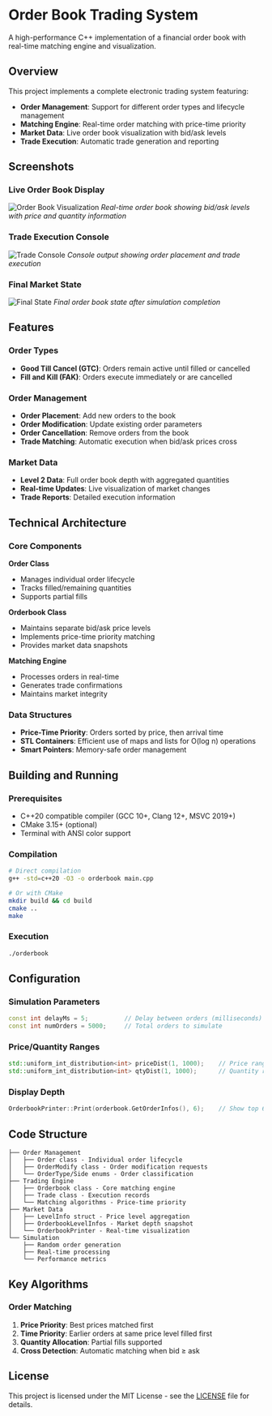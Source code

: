 # Order Book Trading System

A high-performance C++ implementation of a financial order book with real-time matching engine and visualization.

## Overview

This project implements a complete electronic trading system featuring:
- **Order Management**: Support for different order types and lifecycle management
- **Matching Engine**: Real-time order matching with price-time priority
- **Market Data**: Live order book visualization with bid/ask levels
- **Trade Execution**: Automatic trade generation and reporting

## Screenshots

### Live Order Book Display
![Order Book Visualization](images/orderbook_display.png)
*Real-time order book showing bid/ask levels with price and quantity information*

### Trade Execution Console
![Trade Console](images/trade_execution.png)
*Console output showing order placement and trade execution*

### Final Market State
![Final State](images/final_orderbook.png)
*Final order book state after simulation completion*

## Features

### Order Types
- **Good Till Cancel (GTC)**: Orders remain active until filled or cancelled
- **Fill and Kill (FAK)**: Orders execute immediately or are cancelled

### Order Management
- **Order Placement**: Add new orders to the book
- **Order Modification**: Update existing order parameters
- **Order Cancellation**: Remove orders from the book
- **Trade Matching**: Automatic execution when bid/ask prices cross

### Market Data
- **Level 2 Data**: Full order book depth with aggregated quantities
- **Real-time Updates**: Live visualization of market changes
- **Trade Reports**: Detailed execution information

## Technical Architecture

### Core Components

**Order Class**
- Manages individual order lifecycle
- Tracks filled/remaining quantities
- Supports partial fills

**Orderbook Class**
- Maintains separate bid/ask price levels
- Implements price-time priority matching
- Provides market data snapshots

**Matching Engine**
- Processes orders in real-time
- Generates trade confirmations
- Maintains market integrity

### Data Structures
- **Price-Time Priority**: Orders sorted by price, then arrival time
- **STL Containers**: Efficient use of maps and lists for O(log n) operations
- **Smart Pointers**: Memory-safe order management

## Building and Running

### Prerequisites
- C++20 compatible compiler (GCC 10+, Clang 12+, MSVC 2019+)
- CMake 3.15+ (optional)
- Terminal with ANSI color support

### Compilation
```bash
# Direct compilation
g++ -std=c++20 -O3 -o orderbook main.cpp

# Or with CMake
mkdir build && cd build
cmake ..
make
```

### Execution
```bash
./orderbook
```

## Configuration

### Simulation Parameters
```cpp
const int delayMs = 5;          // Delay between orders (milliseconds)
const int numOrders = 5000;     // Total orders to simulate
```

### Price/Quantity Ranges
```cpp
std::uniform_int_distribution<int> priceDist(1, 1000);    // Price range
std::uniform_int_distribution<int> qtyDist(1, 1000);      // Quantity range
```

### Display Depth
```cpp
OrderbookPrinter::Print(orderbook.GetOrderInfos(), 6);    // Show top 6 levels
```

## Code Structure

```
├── Order Management
│   ├── Order class - Individual order lifecycle
│   ├── OrderModify class - Order modification requests
│   └── OrderType/Side enums - Order classification
├── Trading Engine
│   ├── Orderbook class - Core matching engine
│   ├── Trade class - Execution records
│   └── Matching algorithms - Price-time priority
├── Market Data
│   ├── LevelInfo struct - Price level aggregation
│   ├── OrderbookLevelInfos - Market depth snapshot
│   └── OrderbookPrinter - Real-time visualization
└── Simulation
    ├── Random order generation
    ├── Real-time processing
    └── Performance metrics
```

## Key Algorithms

### Order Matching
1. **Price Priority**: Best prices matched first
2. **Time Priority**: Earlier orders at same price level filled first
3. **Quantity Allocation**: Partial fills supported
4. **Cross Detection**: Automatic matching when bid ≥ ask

## License

This project is licensed under the MIT License - see the [LICENSE](LICENSE) file for details.
